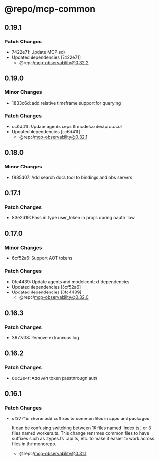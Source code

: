 # @repo/mcp-common

## 0.19.1

### Patch Changes

- 7422e71: Update MCP sdk
- Updated dependencies [7422e71]
  - @repo/mcp-observability@0.32.2

## 0.19.0

### Minor Changes

- 1833c6d: add relative timeframe support for querying

### Patch Changes

- cc6d41f: Update agents deps & modelcontextprotocol
- Updated dependencies [cc6d41f]
  - @repo/mcp-observability@0.32.1

## 0.18.0

### Minor Changes

- f885d07: Add search docs tool to bindings and obs servers

## 0.17.1

### Patch Changes

- 83e2d19: Pass in type user_token in props during oauth flow

## 0.17.0

### Minor Changes

- 6cf52a6: Support AOT tokens

### Patch Changes

- 0fc4439: Update agents and modelcontext dependencies
- Updated dependencies [6cf52a6]
- Updated dependencies [0fc4439]
  - @repo/mcp-observability@0.32.0

## 0.16.3

### Patch Changes

- 3677a18: Remove extraneous log

## 0.16.2

### Patch Changes

- 86c2e4f: Add API token passthrough auth

## 0.16.1

### Patch Changes

- cf3771b: chore: add suffixes to common files in apps and packages

  It can be confusing switching between 16 files named 'index.ts', or 3 files named workers.ts. This change renames common files to have suffixes such as .types.ts, .api.ts, etc. to make it easier to work across files in the monorepo.

  - @repo/mcp-observability@0.31.1
